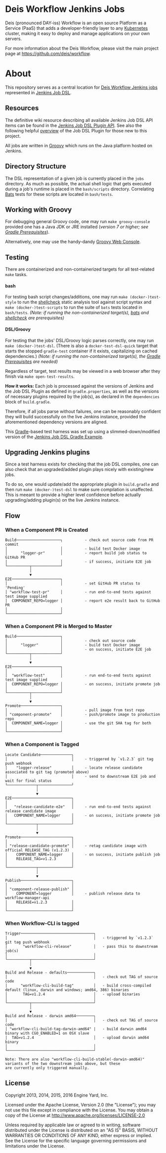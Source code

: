 # Deis Workflow Jenkins Jobs

Deis (pronounced DAY-iss) Workflow is an open source Platform as a Service (PaaS) that adds a developer-friendly layer to any [Kubernetes](http://kubernetes.io) cluster, making it easy to deploy and manage applications on your own servers.

For more information about the Deis Workflow, please visit the main project page at https://github.com/deis/workflow.

# About

This repository serves as a central location for [Deis Workflow Jenkins jobs](https://ci.deis.io) represented in [Jenkins Job DSL](https://github.com/jenkinsci/job-dsl-plugin).

## Resources

The definitive wiki resource describing all available Jenkins Job DSL API items can be found in the [Jenkins Job DSL Plugin API](https://jenkinsci.github.io/job-dsl-plugin/).  See also the following helpful [overview](https://youtu.be/SSK_JaBacE0) of the Job DSL Plugin for those new to this project.

All jobs are written in [Groovy](http://www.groovy-lang.org/documentation.html) which runs on the Java platform hosted on Jenkins.

## Directory Structure

The DSL representation of a given job is currently placed in the `jobs` directory.  As much as possible, the actual shell logic that gets executed during a job's runtime is placed in the `bash/scripts` directory.  Correlating [Bats][bats] tests for these scripts are located in `bash/tests`.

## Working with Groovy

For debugging general Groovy code, one may run `make groovy-console` provided one has a Java JDK or JRE installed (_version 7 or higher; see [Gradle Prerequisites][gradle-prereqs]_).  

Alternatively, one may use the handy-dandy [Groovy Web Console](https://groovyconsole.appspot.com/).

## Testing

There are containerized and non-containerized targets for all test-related `make` tasks.

#### bash

For testing bash script changes/additions, one may run `make (docker-)test-style` to run the [shellcheck][shellcheck] static analysis tool against script syntax and `make (docker-)test-scripts` to run the suite of `bats` tests located in `bash/tests`.
_(Note: if running the non-containerized target(s), [bats][bats] and [shellcheck][shellcheck] are prerequisites)_

#### DSL/Groovy

For testing that the jobs' DSL/Groovy logic parses correctly, one may run `make (docker-)test-dsl`.  (There is also a `docker-test-dsl-quick` target that starts the stopped `gradle-test` container if it exists, capitalizing on cached dependencies.)
_(Note: if running the non-containerized target(s), the [Gradle Prerequisites][gradle-prereqs] are needed)_

Regardless of target, test results may be viewed in a web browser after they finish via `make open-test-results`.

**How it works:** Each job is processed against the versions of Jenkins and the Job DSL Plugin as defined in `gradle.properties`, as well as the versions of necessary plugins required by the job(s), as declared in the `dependencies` block of `build.gradle`.  

Therefore, if all jobs parse without failures, one can be reasonably confident they will build successfully on the live Jenkins instance, provided the aforementioned dependency versions are aligned.

This [Gradle](https://gradle.org/)-based test harness was set up using a slimmed-down/modified version of the [Jenkins Job DSL Gradle Example](https://github.com/sheehan/job-dsl-gradle-example).

## Upgrading Jenkins plugins

Since a test harness exists for checking that the job DSL compiles, one can also check that an upgraded/added plugin plays nicely with existing/new jobs.  

To do so, one would update/add the appropriate plugin in `build.gradle` and then run `make (docker-)test-dsl` to make sure compilation is unaffected.  This is meeant to provide a higher level confidence before actually upgrading/adding plugin(s) on the live Jenkins instance.


## Flow

### When a Component PR is Created
```
Build────────────────────┐          - check out source code from PR commit
│                        │          - build test Docker image
│      "logger-pr"       │          - report build job status to GitHub PR
│                        │          - if success, initiate E2E job
└──────────┬─────────────┘
           │
           ▼
E2E──────────────────────┐
│                        │          - set GitHub PR status to 'Pending'
│ "workflow-test-pr"     │          - run end-to-end tests against test image supplied
│  COMPONENT_REPO=logger │          - report e2e result back to GitHub PR
│                        │
└────────────────────────┘
```

### When a Component PR is Merged to Master
```
Build────────────────────┐
│                        │          - check out source code
│      "logger"          │          - build test Docker image
│                        │          - on success, initiate E2E job
└──────────┬─────────────┘
           │
           ▼
E2E──────────────────────┐
│                        │
│  "workflow-test"       │          - run end-to-end tests against test image supplied
│  COMPONENT_REPO=logger │          - on success, initiate promote job
│                        │
└──────────┬─────────────┘
           │
           ▼
Promote──────────────────┐
│                        │          - pull image from test repo
│ "component-promote"    │          - push/promote image to production repo
│  COMPONENT_NAME=logger │          - use the git SHA tag for both
│                        │
└────────────────────────┘
```

### When a Component is Tagged
```
Locate Candidate──────────────┐
│                             │     - triggered by `v1.2.3` git tag push webhook
│    "logger-release"         │     - locate release candidate associated to git tag (promoted above)
│                             │     - send to downstream E2E job and wait for final status
└─────────────┬───────────────┘
              │
              ▼
E2E───────────────────────────┐
│                             │
│   "release-candidate-e2e"   │     - run end-to-end tests against release candidate image
│   COMPONENT_NAME=logger     │     - on success, initiate promote job
│                             │
└─────────────┬───────────────┘
              │
              ▼
Promote───────────────────────┐
│                             │
│ "release-candidate-promote" │     - retag candidate image with official RELEASE_TAG (v1.2.3)
│    COMPONENT_NAME=logger    │     - on success, initiate publish job
│    RELEASE_TAG=v1.2.3       │
│                             │
└─────────────┬───────────────┘
              │
              ▼
Publish───────────────────────┐
│                             │
│ "component-release-publish" │
│    COMPONENT=logger         │     - publish release data to workflow-manager-api
│    RELEASE=v1.2.3           │
│                             │
└─────────────────────────────┘
```

### When Workflow-CLI is tagged
```
Trigger─────────────────────────────────┐
│                                       │   - triggered by `v1.2.3` git tag push webhook
│       "workflow-cli-release"          │   - pass this to downstream job(s)
│                                       │
└──────────┬────────────────────────────┘
           │
           ▼
Build and Release - defaults────────────┐
│                                       │   - check out TAG of source code
│      "workflow-cli-build-tag"         │   - build cross-compiled default (linux, darwin and windows; amd64, 386) binaries
│       TAG=v1.2.4                      │   - upload binaries
│                                       │
└──────────┬────────────────────────────┘
           │
           ▼
Build and Release - darwin amd64────────┐
│                                       │   - check out TAG of source code
│ "workflow-cli-build-tag-darwin-amd64" |   - build darwin amd64 binary with CGO_ENABLED=1 on OSX slave
│  TAG=v1.2.4                           │   - upload darwin amd64 binary
│                                       │
└───────────────────────────────────────┘

Note: There are also "workflow-cli-build-stable(-darwin-amd64)" variants of the two downstream jobs above, but these
are currently only triggered manually.
```

## License

Copyright 2013, 2014, 2015, 2016 Engine Yard, Inc.

Licensed under the Apache License, Version 2.0 (the "License"); you may not use this file except in compliance with the License. You may obtain a copy of the License at <http://www.apache.org/licenses/LICENSE-2.0>

Unless required by applicable law or agreed to in writing, software distributed under the License is distributed on an "AS IS" BASIS, WITHOUT WARRANTIES OR CONDITIONS OF ANY KIND, either express or implied. See the License for the specific language governing permissions and limitations under the License.

[bats]: https://github.com/sstephenson/bats
[shellcheck]: https://github.com/koalaman/shellcheck
[gradle-prereqs]: https://docs.gradle.org/current/userguide/installation.html#sec:prerequisites
